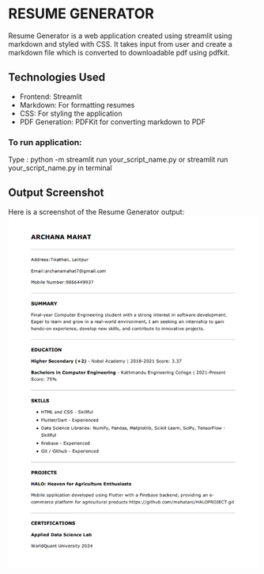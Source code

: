 # RESUME GENERATOR
Resume Generator is a web application created using streamlit using markdown and styled with CSS.
It takes input from user and create a markdown file which is converted to downloadable pdf using pdfkit.

## Technologies Used
- Frontend: Streamlit
- Markdown: For formatting resumes
- CSS: For styling the application
- PDF Generation: PDFKit for converting markdown to PDF

### To run application:
Type : python -m streamlit run your_script_name.py or streamlit run your_script_name.py
 in terminal

## Output Screenshot

Here is a screenshot of the Resume Generator output:
![Output Screenshot](https://github.com/mahatarc/Resume/blob/main/resume.png)
